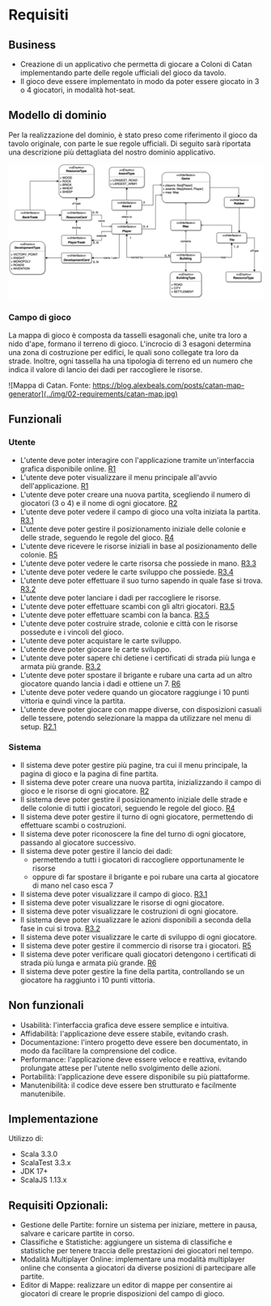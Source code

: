 # Requisiti

## Business

- Creazione di un applicativo che permetta di giocare a Coloni di Catan implementando parte delle regole ufficiali del gioco da tavolo.
- Il gioco deve essere implementato in modo da poter essere giocato in 3 o 4 giocatori, in modalità hot-seat.

## Modello di dominio

Per la realizzazione del dominio, è stato preso come riferimento il gioco da tavolo originale, con parte le sue regole ufficiali.
Di seguito sarà riportata una descrizione più dettagliata del nostro dominio applicativo.

![Modello di dominio](../img/02-requirements/scatan-dominio.jpg)

### Campo di gioco

La mappa di gioco è composta da tasselli esagonali che, unite tra loro a nido d'ape, formano il terreno di gioco. L'incrocio di 3 esagoni determina una zona di costruzione per edifici, le quali sono collegate tra loro da strade. Inoltre, ogni tassella ha una tipologia di terreno ed un numero che indica il valore di lancio dei dadi per raccogliere le risorse.

![Mappa di Catan. Fonte: https://blog.alexbeals.com/posts/catan-map-generator](../img/02-requirements/catan-map.jpg)

## Funzionali

### Utente

- L'utente deve poter interagire con l'applicazione tramite un'interfaccia grafica disponibile online. [R1](../others/tutorial.md#schermata-iniziale-r1)
- L'utente deve poter visualizzare il menu principale all'avvio dell'applicazione. [R1](../others/tutorial.md#schermata-iniziale-r1)
- L'utente deve poter creare una nuova partita, scegliendo il numero di giocatori (3 o 4) e il nome di ogni giocatore. [R2](../others/tutorial.md#schermata-di-setup-r2)
- L'utente deve poter vedere il campo di gioco una volta iniziata la partita. [R3.1](../others/tutorial.md#campo-di-gioco-r31)
- L'utente deve poter gestire il posizionamento iniziale delle colonie e delle strade, seguendo le regole del gioco. [R4](../others/tutorial.md#posizionamento-iniziale-r4)
- L'utente deve ricevere le risorse iniziali in base al posizionamento delle colonie. [R5](../others/tutorial.md#risorse-iniziali-r5)
- L'utente deve poter vedere le carte risorsa che possiede in mano. [R3.3](../others/tutorial.md#zona-carte-risorsa-r33)
- L'utente deve poter vedere le carte sviluppo che possiede. [R3.4](../others/tutorial.md#zona-carte-development-r34)
- L'utente deve poter effettuare il suo turno sapendo in quale fase si trova. [R3.2](../others/tutorial.md#pannello-informazioni-e-mosse-r32)
- L'utente deve poter lanciare i dadi per raccogliere le risorse.
- L'utente deve poter effettuare scambi con gli altri giocatori. [R3.5](../others/tutorial.md#pannello-di-scambio-r35)
- L'utente deve poter effettuare scambi con la banca. [R3.5](../others/tutorial.md#pannello-di-scambio-r35)
- L'utente deve poter costruire strade, colonie e città con le risorse possedute e i vincoli del gioco.
- L'utente deve poter acquistare le carte sviluppo.
- L'utente deve poter giocare le carte sviluppo.
- L'utente deve poter sapere chi detiene i certificati di strada più lunga e armata più grande. [R3.2](../others/tutorial.md#pannello-informazioni-e-mosse-r32)
- L'utente deve poter spostare il brigante e rubare una carta ad un altro giocatore quando lancia i dadi e ottiene un 7. [R6](../others/tutorial.md#robber-r6)
- L'utente deve poter vedere quando un giocatore raggiunge i 10 punti vittoria e quindi vince la partita.
- L'utente deve poter giocare con mappe diverse, con disposizioni casuali delle tessere, potendo selezionare la mappa da utilizzare nel menu di setup. [R2.1](../others/tutorial.md#scelta-casuale-della-mappa-r21)

### Sistema

- Il sistema deve poter gestire più pagine, tra cui il menu principale, la pagina di gioco e la pagina di fine partita.
- Il sistema deve poter creare una nuova partita, inizializzando il campo di gioco e le risorse di ogni giocatore. [R2](../others/tutorial.md#schermata-di-setup-r2)
- Il sistema deve poter gestire il posizionamento iniziale delle strade e delle colonie di tutti i giocatori, seguendo le regole del gioco. [R4](../others/tutorial.md#posizionamento-iniziale-r4)
- Il sistema deve poter gestire il turno di ogni giocatore, permettendo di effettuare scambi o costruzioni.
- Il sistema deve poter riconoscere la fine del turno di ogni giocatore, passando al giocatore successivo.
- Il sistema deve poter gestire il lancio dei dadi:
  - permettendo a tutti i giocatori di raccogliere opportunamente le risorse
  - oppure di far spostare il brigante e poi rubare una carta al giocatore di mano nel caso esca 7
- Il sistema deve poter visualizzare il campo di gioco. [R3.1](../others/tutorial.md#campo-di-gioco-r31)
- Il sistema deve poter visualizzare le risorse di ogni giocatore. 
- Il sistema deve poter visualizzare le costruzioni di ogni giocatore. 
- Il sistema deve poter visualizzare le azioni disponibili a seconda della fase in cui si trova. [R3.2](../others/tutorial.md#pannello-informazioni-e-mosse-r32)
- Il sistema deve poter visualizzare le carte di sviluppo di ogni giocatore.
- Il sistema deve poter gestire il commercio di risorse tra i giocatori.
[R5](../../../src/test/scala/scatan/model/game/state/ops/TradeOpsTest.scala)
- Il sistema deve poter verificare quali giocatori detengono i certificati di strada più lunga e armata più grande. 
[R6](../../../src/test/scala/scatan/model/game/state/ops/AwardOpsTest.scala)
- Il sistema deve poter gestire la fine della partita, controllando se un giocatore ha raggiunto i 10 punti vittoria.


## Non funzionali

- Usabilità: l'interfaccia grafica deve essere semplice e intuitiva.
- Affidabilità: l'applicazione deve essere stabile, evitando crash.
- Documentazione: l'intero progetto deve essere ben documentato, in modo da facilitare la comprensione del codice.
- Performance: l'applicazione deve essere veloce e reattiva, evitando prolungate attese per l'utente nello svolgimento delle azioni.
- Portabilità: l'applicazione deve essere disponibile su più piattaforme.
- Manutenibilità: il codice deve essere ben strutturato e facilmente manutenibile.

## Implementazione

Utilizzo di:

- Scala 3.3.0
- ScalaTest 3.3.x
- JDK 17+
- ScalaJS 1.13.x

## Requisiti Opzionali:

- Gestione delle Partite: fornire un sistema per iniziare, mettere in pausa, salvare e caricare partite in corso.
- Classifiche e Statistiche: aggiungere un sistema di classifiche e statistiche per tenere traccia delle prestazioni dei giocatori nel tempo.
- Modalità Multiplayer Online: implementare una modalità multiplayer online che consenta a giocatori da diverse posizioni di partecipare alle partite.
- Editor di Mappe: realizzare un editor di mappe per consentire ai giocatori di creare le proprie disposizioni del campo di gioco.
